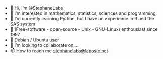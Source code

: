 - 👋 Hi, I’m @StephaneLabs
- 👀 I’m interested in mathematics, statistics, sciences and programming   
- 🌱 I’m currently learning Python, but I have an experience in R and the SAS system
- 🐧 (Free-software - open-source - Unix - GNU-Linux) enthousiast since 1997
- 🐧 Debian / Ubuntu user
- 💞️ I’m looking to collaborate on ...
- 📫 How to reach me stephanelabs@laposte.net

<!---
StephaneLab/StephaneLab is a ✨ special ✨ repository because its `README.md` (this file) appears on your GitHub profile.
You can click the Preview link to take a look at your changes.
--->
